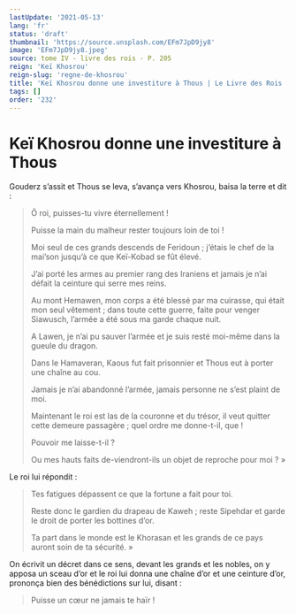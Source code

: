 ```yaml
---
lastUpdate: '2021-05-13'
lang: 'fr'
status: 'draft'
thumbnail: 'https://source.unsplash.com/EFm7JpD9jy8'
image: 'EFm7JpD9jy8.jpeg'
source: tome IV - livre des rois - P. 205
reign: 'Keï Khosrou'
reign-slug: 'regne-de-khosrou'
title: 'Keï Khosrou donne une investiture à Thous | Le Livre des Rois | Shâhnâmeh'
tags: []
order: '232'
---
```


<!-- LTeX: language=fr -->

# Keï Khosrou donne une investiture à Thous

Gouderz s’assit et Thous se leva, s’avança vers Khosrou, baisa la terre et dit :

> Ô roi, puisses-tu vivre éternellement !
>
> Puisse la main du malheur rester toujours loin de toi !
>
> Moi seul de ces grands descends de Feridoun ; j’étais le chef de la mai’son jusqu’à ce que Keï-Kobad se fût élevé.
>
> J’ai porté les armes au premier rang des Iraniens et jamais je n’ai défait la ceinture qui serre mes reins.
>
> Au mont Hemawen, mon corps a été blessé par ma cuirasse, qui était mon seul vêtement ; dans toute cette guerre, faite pour venger Siawusch, l’armée a été sous ma garde chaque nuit.
>
> A Lawen, je n’ai pu sauver l’armée et je suis resté moi-même dans la gueule du dragon.
>
> Dans le Hamaveran, Kaous fut fait prisonnier et Thous eut à porter une chaîne au cou.
>
> Jamais je n’ai abandonné l’armée, jamais personne ne s’est plaint de moi.
>
> Maintenant le roi est las de la couronne et du trésor, il veut quitter cette demeure passagère ; quel ordre me donne-t-il, que !
>
> Pouvoir me laisse-t-il ?
>
> Ou mes hauts faits de-viendront-ils un objet de reproche pour moi ? »

Le roi lui répondit :

> Tes fatigues dépassent ce que la fortune a fait pour toi.
>
> Reste donc le gardien du drapeau de Kaweh ; reste Sipehdar et garde le droit de porter les bottines d’or.
>
> Ta part dans le monde est le Khorasan et les grands de ce pays auront soin de ta sécurité. »

On écrivit un décret dans ce sens, devant les grands et les nobles, on y apposa un sceau d’or et le roi lui donna une chaîne d’or et une ceinture d’or, prononça bien des bénédictions sur lui, disant :

> Puisse un cœur ne jamais te haïr !
